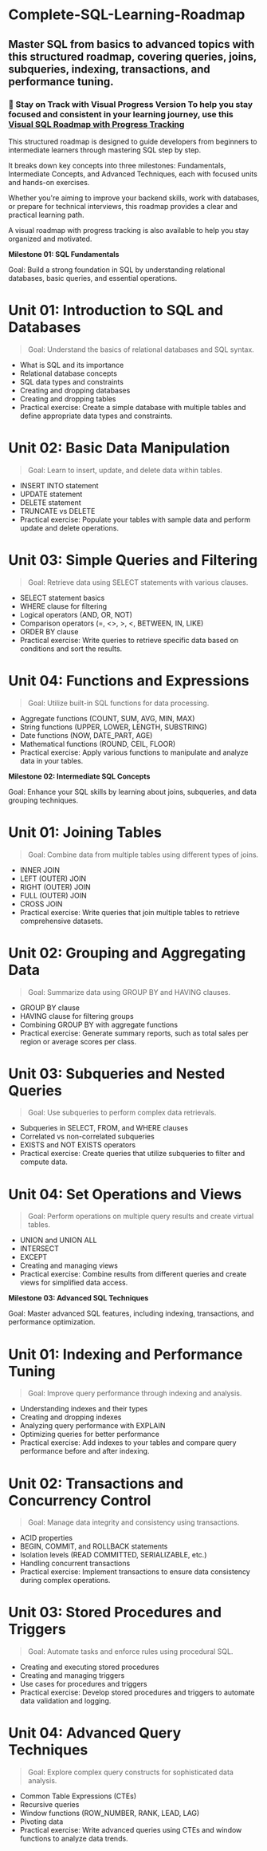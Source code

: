 # Complete-SQL-Learning-Roadmap
## Master SQL from basics to advanced topics with this structured roadmap, covering queries, joins, subqueries, indexing, transactions, and performance tuning.

### 🎯 Stay on Track with Visual Progress Version To help you stay focused and consistent in your learning journey, use this [Visual SQL Roadmap with Progress Tracking](https://www.onepin.io/roadmap/Complete-SQL-Learning-Roadmap:-Beginner-to-Advanced-Guide-for-Mastering-SQL-in-Real-World-Applications-683819d075fb378bff480a01)


This structured roadmap is designed to guide developers from beginners to intermediate learners through mastering SQL step by step.

It breaks down key concepts into three milestones: Fundamentals, Intermediate Concepts, and Advanced Techniques, each with focused units and hands-on exercises.

Whether you're aiming to improve your backend skills, work with databases, or prepare for technical interviews, this roadmap provides a clear and practical learning path.

A visual roadmap with progress tracking is also available to help you stay organized and motivated.

**Milestone 01: SQL Fundamentals**

Goal: Build a strong foundation in SQL by understanding relational databases, basic queries, and essential operations.

# Unit 01: Introduction to SQL and Databases

>Goal: Understand the basics of relational databases and SQL syntax.

* What is SQL and its importance
* Relational database concepts
* SQL data types and constraints
* Creating and dropping databases
* Creating and dropping tables
* Practical exercise: Create a simple database with multiple tables and define appropriate data types and constraints.

# Unit 02: Basic Data Manipulation

>Goal: Learn to insert, update, and delete data within tables.

* INSERT INTO statement
* UPDATE statement
* DELETE statement
* TRUNCATE vs DELETE
* Practical exercise: Populate your tables with sample data and perform update and delete operations.

# Unit 03: Simple Queries and Filtering

>Goal: Retrieve data using SELECT statements with various clauses.

* SELECT statement basics
* WHERE clause for filtering
* Logical operators (AND, OR, NOT)
* Comparison operators (=, <>, >, <, BETWEEN, IN, LIKE)
* ORDER BY clause
* Practical exercise: Write queries to retrieve specific data based on conditions and sort the results.

# Unit 04: Functions and Expressions

>Goal: Utilize built-in SQL functions for data processing.

* Aggregate functions (COUNT, SUM, AVG, MIN, MAX)
* String functions (UPPER, LOWER, LENGTH, SUBSTRING)
* Date functions (NOW, DATE\_PART, AGE)
* Mathematical functions (ROUND, CEIL, FLOOR)
* Practical exercise: Apply various functions to manipulate and analyze data in your tables.

**Milestone 02: Intermediate SQL Concepts**

Goal: Enhance your SQL skills by learning about joins, subqueries, and data grouping techniques.

# Unit 01: Joining Tables

>Goal: Combine data from multiple tables using different types of joins.

* INNER JOIN
* LEFT (OUTER) JOIN
* RIGHT (OUTER) JOIN
* FULL (OUTER) JOIN
* CROSS JOIN
* Practical exercise: Write queries that join multiple tables to retrieve comprehensive datasets.

# Unit 02: Grouping and Aggregating Data

>Goal: Summarize data using GROUP BY and HAVING clauses.

* GROUP BY clause
* HAVING clause for filtering groups
* Combining GROUP BY with aggregate functions
* Practical exercise: Generate summary reports, such as total sales per region or average scores per class.

# Unit 03: Subqueries and Nested Queries

>Goal: Use subqueries to perform complex data retrievals.

* Subqueries in SELECT, FROM, and WHERE clauses
* Correlated vs non-correlated subqueries
* EXISTS and NOT EXISTS operators
* Practical exercise: Create queries that utilize subqueries to filter and compute data.

# Unit 04: Set Operations and Views

>Goal: Perform operations on multiple query results and create virtual tables.

* UNION and UNION ALL
* INTERSECT
* EXCEPT
* Creating and managing views
* Practical exercise: Combine results from different queries and create views for simplified data access.

**Milestone 03: Advanced SQL Techniques**

Goal: Master advanced SQL features, including indexing, transactions, and performance optimization.

# Unit 01: Indexing and Performance Tuning

>Goal: Improve query performance through indexing and analysis.

* Understanding indexes and their types
* Creating and dropping indexes
* Analyzing query performance with EXPLAIN
* Optimizing queries for better performance
* Practical exercise: Add indexes to your tables and compare query performance before and after indexing.

# Unit 02: Transactions and Concurrency Control

>Goal: Manage data integrity and consistency using transactions.

* ACID properties
* BEGIN, COMMIT, and ROLLBACK statements
* Isolation levels (READ COMMITTED, SERIALIZABLE, etc.)
* Handling concurrent transactions
* Practical exercise: Implement transactions to ensure data consistency during complex operations.

# Unit 03: Stored Procedures and Triggers

>Goal: Automate tasks and enforce rules using procedural SQL.

* Creating and executing stored procedures
* Creating and managing triggers
* Use cases for procedures and triggers
* Practical exercise: Develop stored procedures and triggers to automate data validation and logging.

# Unit 04: Advanced Query Techniques

>Goal: Explore complex query constructs for sophisticated data analysis.

* Common Table Expressions (CTEs)
* Recursive queries
* Window functions (ROW\_NUMBER, RANK, LEAD, LAG)
* Pivoting data
* Practical exercise: Write advanced queries using CTEs and window functions to analyze data trends.


